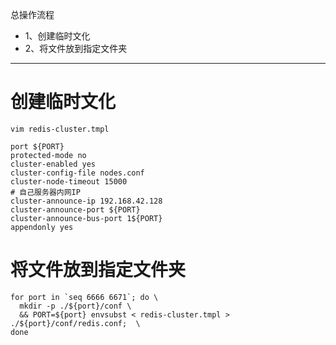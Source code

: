 总操作流程
- 1、创建临时文化
- 2、将文件放到指定文件夹

***

# 创建临时文化

```
vim redis-cluster.tmpl
```

```shell
port ${PORT}
protected-mode no
cluster-enabled yes
cluster-config-file nodes.conf
cluster-node-timeout 15000
# 自己服务器内网IP
cluster-announce-ip 192.168.42.128
cluster-announce-port ${PORT}
cluster-announce-bus-port 1${PORT}
appendonly yes
```

# 将文件放到指定文件夹

```shell
for port in `seq 6666 6671`; do \
  mkdir -p ./${port}/conf \
  && PORT=${port} envsubst < redis-cluster.tmpl > ./${port}/conf/redis.conf;  \
done
```
